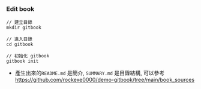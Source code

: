 ### Edit book

```
// 建立目錄
mkdir gitbook

// 進入目錄
cd gitbook

// 初始化 gitbook
gitbook init
```

- 產生出來的`README.md` 是簡介, `SUMMARY.md` 是目錄結構,
可以參考<https://github.com/rockexe0000/demo-gitbook/tree/main/book_sources>

